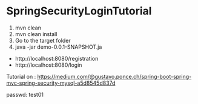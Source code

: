 # SpringSecurityLoginTutorial

1. mvn clean
2. mvn clean install
3. Go to the target folder
4. java -jar demo-0.0.1-SNAPSHOT.ja

- http://localhost:8080/registration
- http://localhost:8080/login


Tutorial on : https://medium.com/@gustavo.ponce.ch/spring-boot-spring-mvc-spring-security-mysql-a5d8545d837d

passwd: test01